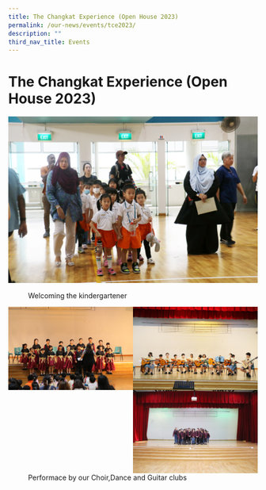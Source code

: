 ```yaml
---
title: The Changkat Experience (Open House 2023)
permalink: /our-news/events/tce2023/
description: ""
third_nav_title: Events
---
```

# The Changkat Experience (Open House 2023)
![Welcoming the kindergartener](/images/Events/OpenHouse/registration.JPG)
<figure>
	<figcaption> Welcoming the kindergartener
</figcaption>
</figure>

<img src="/images/Events/OpenHouse/thechoir.JPG" style="width:50%" align="left"><img src="/images/Events/OpenHouse/guitar.JPG" style="width:50%" align="left"><img src="/images/Events/OpenHouse/thedance.JPG" style="width:50%" align="left">
<figure>
	<figcaption> Performace by our Choir,Dance and Guitar clubs
</figcaption>
</figure>